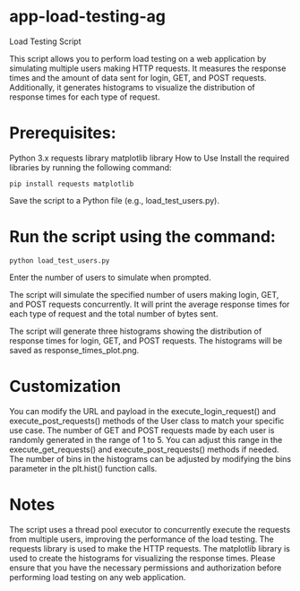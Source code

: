 # app-load-testing-ag

Load Testing Script

This script allows you to perform load testing on a web application by simulating multiple users making HTTP requests. It measures the response times and the amount of data sent for login, GET, and POST requests. Additionally, it generates histograms to visualize the distribution of response times for each type of request.

# Prerequisites:

Python 3.x
requests library
matplotlib library
How to Use
Install the required libraries by running the following command:

```pip install requests matplotlib```

Save the script to a Python file (e.g., load_test_users.py).

# Run the script using the command:

```python load_test_users.py```

Enter the number of users to simulate when prompted.

The script will simulate the specified number of users making login, GET, and POST requests concurrently. It will print the average response times for each type of request and the total number of bytes sent.

The script will generate three histograms showing the distribution of response times for login, GET, and POST requests. The histograms will be saved as response_times_plot.png.

# Customization

You can modify the URL and payload in the execute_login_request() and execute_post_requests() methods of the User class to match your specific use case.
The number of GET and POST requests made by each user is randomly generated in the range of 1 to 5. You can adjust this range in the execute_get_requests() and execute_post_requests() methods if needed.
The number of bins in the histograms can be adjusted by modifying the bins parameter in the plt.hist() function calls.

# Notes
The script uses a thread pool executor to concurrently execute the requests from multiple users, improving the performance of the load testing.
The requests library is used to make the HTTP requests.
The matplotlib library is used to create the histograms for visualizing the response times.
Please ensure that you have the necessary permissions and authorization before performing load testing on any web application.